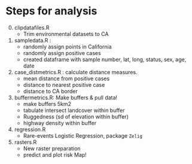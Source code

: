 # Steps for analysis
0. clipdatafiles.R
    - Trim environmental datasets to CA
1. sampledata.R : 
    - randomly assign points in California
    - randomly assign positive cases
    - created dataframe with sample number, lat, long, status, sex, age, date
2. case_distmetrics.R : calculate distance measures. 
    - mean distance from positive cases
    - distance to nearest positive case
    - distance to CA border
3. buffermetrics.R: Make buffers & pull data!
    - make buffers 5km2
    - tabulate intersect landcover within buffer
    - Ruggedness (sd of elevation within buffer) 
    - highway density within buffer
4. regression.R
    - Rare-events Logistic Regression, package `Zelig`
5. rasters.R 
    - New raster preparation
    - predict and plot risk Map!


